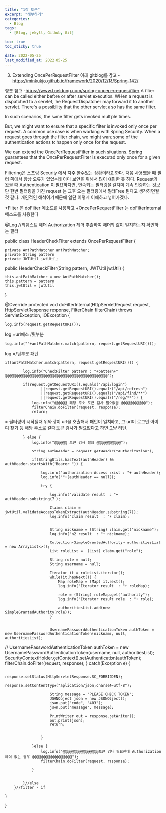 ```yaml
---
title: "1장 토큰"
excerpt: "해부하기"
categories:
  - Blog
tags:
  - [Blog, jekyll, Github, Git]

toc: true
toc_sticky: true

date: 2022-05-25
last_modified_at: 2022-05-25
---
```


3. Extending OncePerRequestFilter
   아래 gitblog를 참고 -https://minkukjo.github.io/framework/2020/12/18/Spring-142/

영문 참고 -https://www.baeldung.com/spring-onceperrequestfilter
A filter can be called either before or after servlet execution.
WHen a request is dispatched to a servlet, the RequestDispatcher may forward it to another servlet.
There's a possibility that the other servlet also has the same filter.

In such scenarios, the same filter gets invoked multiple times.

But, we might want to ensure that a specific filter is invoked only once per request. A common use case is when working with Spring Security. When a request goes through the filter chain, we might want some of the authentication actions to happen only once for the request.

We can extend the OncePerRequestFilter in such situations. Spring guarantees that the OncePerRequestFilter is executed only once for a given request.

Filtering은 스프링 Security 에서 자주 볼수있는 상황이라고 한다. 처음 사용했을 때 필터 쪽에서 항상 오류가 있었는데 아마 보안을 위해서 많이 예민한 듯 하다.
Request가 왔을 때 Authentication 이 필요하다면, 연속되는 필터링을 걸치며 계속 인증하는 것보단 한번 필터링을 거친 request 는 그후 오는 필터링에서 필터Free 된다고 생각하면될것 같다.
개인적인 해석이기 때문에 일단 이렇게 이해하고 넘어가겠다.

+Filter 은 doFilter 메소드를 사용하고
+OncePerRequestFilter 는 doFilterInternal 메소드를 사용한다

@Log //리퀘스트 헤더 Authorization 헤더 추출하여 헤더의 값이 일치하는지 확인하는 필터

public class HeaderCheckFilter extends OncePerRequestFilter {

    private AntPathMatcher antPathMatcher;
    private String pattern;
    private JWTUtil jwtUtil;

public HeaderCheckFilter(String pattern, JWTUtil jwtUtil) {

    this.antPathMatcher = new AntPathMatcher();
    this.pattern = pattern;
    this.jwtUtil = jwtUtil;

}

@Override
protected void doFilterInternal(HttpServletRequest request, HttpServletResponse response, FilterChain filterChain)
throws ServletException, IOException {

    log.info(request.getRequestURI());

log =url에소 /뒷부분

    log.info(""+antPathMatcher.match(pattern, request.getRequestURI()));

log =/뒷부분 패턴

    if(antPathMatcher.match(pattern, request.getRequestURI())) {

    		log.info("CheckFilter pattern : "+pattern+" @@@@@@@@@@@@@@@@@@@@@@@@@@@@@@@@@@@@@@@@@@@@@@");

    		if(request.getRequestURI().equals("/api/login")
    				||request.getRequestURI().equals("/api/refresh")
    				||request.getRequestURI().equals("/api/find/**")
    				||request.getRequestURI().equals("/reg/**")) {
    			log.info("@@@@@@ 해당 주소 토큰 검사 필요없음 @@@@@@@@@@@");
    			filterChain.doFilter(request, response);
    			return;

= 필터링이 시작될때 위와 같이 url을 호출해서 패턴이 일치하고, 그 url이 로그인 아이디 찾기 등 해당 주소로 갈때 토큰 검사가 필요없다고 하면 그냥 리턴.

    		} else {
    			log.info("@@@@@@ 토큰 검사 필요 @@@@@@@@@@@");

    			String authHeader = request.getHeader("Authorization");

    			if(StringUtils.hasText(authHeader) && authHeader.startsWith("Bearer ")) {

    				log.info("authorization Access exist : "+ authHeader);
    				log.info(""+(authHeader == null));

    				try {

    					log.info("validate result  : "+ authHeader.substring(7));

    					Claims claim = jwtUtil.validateAccessTokenExtract(authHeader.substring(7));
    					log.info("claim result  : "+ claim);


    					String nickname = (String) claim.get("nickname");
    					log.info("n2 result  : "+ nickname);

    					Collection<SimpleGrantedAuthority> authoritiesList = new ArrayList<>();
    					List roleList =  (List) claim.get("role");

    					String role = null;
    					String username = null;

    					Iterator it = roleList.iterator();
    					while(it.hasNext()) {
    						Map roleMap = (Map) it.next();
    						log.info("Iterator result  : "+ roleMap);

    						role = (String) roleMap.get("authority");
    						log.info("Iterator result role  : "+ role);

    						authoritiesList.add(new SimpleGrantedAuthority(role));
    					}


    					UsernamePasswordAuthenticationToken authToken = new UsernamePasswordAuthenticationToken(nickname, null, authoritiesList);

// UsernamePasswordAuthenticationToken authToken = new UsernamePasswordAuthenticationToken(username, null, authoritiesList);
SecurityContextHolder.getContext().setAuthentication(authToken);
filterChain.doFilter(request, response);
} catch(Exception e) {

    					response.setStatus(HttpServletResponse.SC_FORBIDDEN);
    					response.setContentType("aplication/json;charset=utf-8");

    					String message = "PLEASE CHECK TOKEN";
    					JSONObject json = new JSONObject();
    					json.put("code", "403");
    					json.put("message", message);

    					PrintWriter out = response.getWriter();
    					out.print(json);
    					return;


    				}

    			}else {
    				log.info("@@@@@@@@@@@@@@@@토큰 검사 필요한데 Authorization 헤더 없는 경우 @@@@@@@@@@@@@@@@@@");
    				filterChain.doFilter(request, response);

    			}


    		}//else
    	}//filter - if

    }

}
